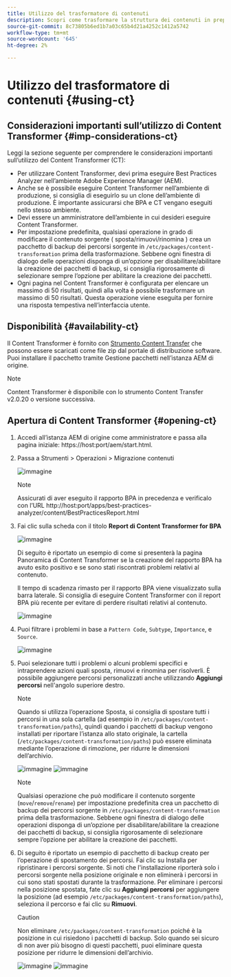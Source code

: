 ```yaml
---
title: Utilizzo del trasformatore di contenuti
description: Scopri come trasformare la struttura dei contenuti in preparazione alla migrazione a AEM as a Cloud Service.
source-git-commit: 8c73805b6ed1b7a03c65b4d21a4252c1412a5742
workflow-type: tm+mt
source-wordcount: '645'
ht-degree: 2%

---
```


# Utilizzo del trasformatore di contenuti {#using-ct}

## Considerazioni importanti sull’utilizzo di Content Transformer {#imp-considerations-ct}

Leggi la sezione seguente per comprendere le considerazioni importanti sull’utilizzo del Content Transformer (CT):

* Per utilizzare Content Transformer, devi prima eseguire Best Practices Analyzer nell’ambiente Adobe Experience Manager (AEM).
* Anche se è possibile eseguire Content Transformer nell’ambiente di produzione, si consiglia di eseguirlo su un clone dell’ambiente di produzione. È importante assicurarsi che BPA e CT vengano eseguiti nello stesso ambiente.
* Devi essere un amministratore dell’ambiente in cui desideri eseguire Content Transformer.
* Per impostazione predefinita, qualsiasi operazione in grado di modificare il contenuto sorgente ( sposta/rimuovi/rinomina ) crea un pacchetto di backup dei percorsi sorgente in `/etc/packages/content-transformation` prima della trasformazione. Sebbene ogni finestra di dialogo delle operazioni disponga di un’opzione per disabilitare/abilitare la creazione dei pacchetti di backup, si consiglia rigorosamente di selezionare sempre l’opzione per abilitare la creazione dei pacchetti.
* Ogni pagina nel Content Transformer è configurata per elencare un massimo di 50 risultati, quindi alla volta è possibile trasformare un massimo di 50 risultati. Questa operazione viene eseguita per fornire una risposta tempestiva nell’interfaccia utente.

## Disponibilità {#availability-ct}

Il Content Transformer è fornito con [Strumento Content Transfer](/help/journey-migration/content-transfer-tool/using-content-transfer-tool/getting-started-content-transfer-tool.md) che possono essere scaricati come file zip dal portale di distribuzione software. Puoi installare il pacchetto tramite Gestione pacchetti nell’istanza AEM di origine.

>[!NOTE]
>Content Transformer è disponibile con lo strumento Content Transfer v2.0.20 o versione successiva.

## Apertura di Content Transformer {#opening-ct}

1. Accedi all’istanza AEM di origine come amministratore e passa alla pagina iniziale: https://host:port/aem/start.html.
1. Passa a Strumenti > Operazioni > Migrazione contenuti

   ![immagine](/help/journey-migration/content-transformer/assets/ct-1.png)

   >[!NOTE]
   > Assicurati di aver eseguito il rapporto BPA in precedenza e verificalo con l’URL http://host:port/apps/best-practices-analyzer/content/BestPracticesReport.html

1. Fai clic sulla scheda con il titolo **Report di Content Transformer for BPA**

   ![immagine](/help/journey-migration/content-transformer/assets/ct-2.png)

   Di seguito è riportato un esempio di come si presenterà la pagina Panoramica di Content Transformer se la creazione del rapporto BPA ha avuto esito positivo e se sono stati riscontrati problemi relativi al contenuto.

   Il tempo di scadenza rimasto per il rapporto BPA viene visualizzato sulla barra laterale. Si consiglia di eseguire Content Transformer con il report BPA più recente per evitare di perdere risultati relativi al contenuto.

   ![immagine](/help/journey-migration/content-transformer/assets/ct-3.png)

1. Puoi filtrare i problemi in base a `Pattern Code`, `Subtype`, `Importance`, e `Source`.

   ![immagine](/help/journey-migration/content-transformer/assets/ct-4.png)

1. Puoi selezionare tutti i problemi o alcuni problemi specifici e intraprendere azioni quali sposta, rimuovi e rinomina per risolverli. È possibile aggiungere percorsi personalizzati anche utilizzando **Aggiungi percorsi** nell&#39;angolo superiore destro.

   >[!NOTE]
   > Quando si utilizza l’operazione Sposta, si consiglia di spostare tutti i percorsi in una sola cartella (ad esempio in `/etc/packages/content-transformation/paths`), quindi quando i pacchetti di backup vengono installati per riportare l’istanza allo stato originale, la cartella (`/etc/packages/content-transformation/paths`) può essere eliminata mediante l’operazione di rimozione, per ridurre le dimensioni dell’archivio.

   ![immagine](/help/journey-migration/content-transformer/assets/ct-5.png)
   ![immagine](/help/journey-migration/content-transformer/assets/ct-6.png)

   >[!NOTE]
   > Qualsiasi operazione che può modificare il contenuto sorgente (`move`/`remove`/`rename`) per impostazione predefinita crea un pacchetto di backup dei percorsi sorgente in `/etc/packages/content-transformation` prima della trasformazione. Sebbene ogni finestra di dialogo delle operazioni disponga di un’opzione per disabilitare/abilitare la creazione dei pacchetti di backup, si consiglia rigorosamente di selezionare sempre l’opzione per abilitare la creazione dei pacchetti.

1. Di seguito è riportato un esempio di pacchetto di backup creato per l’operazione di spostamento dei percorsi. Fai clic su Installa per ripristinare i percorsi sorgente. Si noti che l&#39;installazione riporterà solo i percorsi sorgente nella posizione originale e non eliminerà i percorsi in cui sono stati spostati durante la trasformazione. Per eliminare i percorsi nella posizione spostata, fate clic su **Aggiungi percorsi** per aggiungere la posizione (ad esempio `/etc/packages/content-transformation/paths`), seleziona il percorso e fai clic su **Rimuovi**.

   >[!CAUTION]
   > Non eliminare `/etc/packages/content-transformation` poiché è la posizione in cui risiedono i pacchetti di backup. Solo quando sei sicuro di non aver più bisogno di questi pacchetti, puoi eliminare questa posizione per ridurre le dimensioni dell’archivio.

   ![immagine](/help/journey-migration/content-transformer/assets/ct-7.png)
   ![immagine](/help/journey-migration/content-transformer/assets/ct-8.png)
